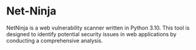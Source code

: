 # Net-Ninja
 NetNinja is a  web vulnerability scanner written in Python 3.10. This tool is designed to identify potential security issues in web applications by conducting a comprehensive analysis.
